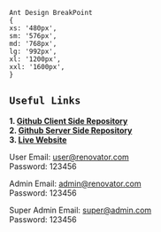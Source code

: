```
Ant Design BreakPoint
{
xs: '480px',
sm: '576px',
md: '768px',
lg: '992px',
xl: '1200px',
xxl: '1600px',
}
```

## `Useful Links`

**1. [Github Client Side Repository](https://github.com/yusuf-khan-swd/renovator-frontend)** \
**2. [Github Server Side Repository](https://github.com/yusuf-khan-swd/renovator-backend)** \
**3. [Live Website](https://renovator-frontend.vercel.app)**

User Email: user@renovator.com \
Password: 123456

Admin Email: admin@renovator.com \
Password: 123456

Super Admin Email: super@admin.com \
Password: 123456

